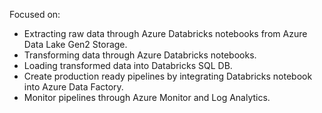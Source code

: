 Focused on:
- Extracting raw data through Azure Databricks notebooks from Azure Data Lake Gen2 Storage.  
- Transforming data through Azure Databricks notebooks.
- Loading transformed data into Databricks SQL DB.
- Create production ready pipelines by integrating Databricks notebook into Azure Data Factory.
- Monitor pipelines through Azure Monitor and Log Analytics.
